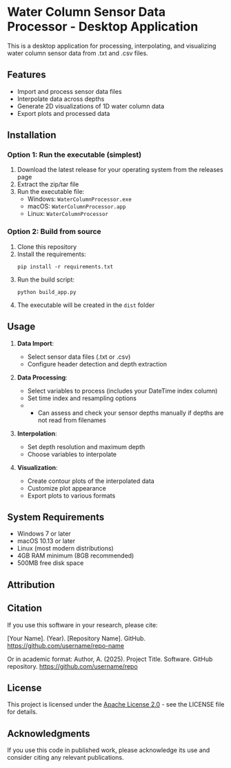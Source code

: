 # Water Column Sensor Data Processor - Desktop Application

This is a desktop application for processing, interpolating, and visualizing water column sensor data from .txt and .csv files.

## Features

- Import and process sensor data files
- Interpolate data across depths
- Generate 2D visualizations of 1D water column data
- Export plots and processed data

## Installation

### Option 1: Run the executable (simplest)

1. Download the latest release for your operating system from the releases page
2. Extract the zip/tar file
3. Run the executable file:
   - Windows: `WaterColumnProcessor.exe`
   - macOS: `WaterColumnProcessor.app`
   - Linux: `WaterColumnProcessor`

### Option 2: Build from source

1. Clone this repository
2. Install the requirements:
   ```
   pip install -r requirements.txt
   ```
3. Run the build script:
   ```
   python build_app.py
   ```
4. The executable will be created in the `dist` folder

## Usage

1. **Data Import**:
   - Select sensor data files (.txt or .csv)
   - Configure header detection and depth extraction
   

2. **Data Processing**:
   - Select variables to process (includes your DateTime index column)
   - Set time index and resampling options
   - - Can assess and check your sensor depths manually if depths are not read from filenames

3. **Interpolation**:
   - Set depth resolution and maximum depth
   - Choose variables to interpolate

4. **Visualization**:
   - Create contour plots of the interpolated data
   - Customize plot appearance
   - Export plots to various formats

## System Requirements

- Windows 7 or later
- macOS 10.13 or later
- Linux (most modern distributions)
- 4GB RAM minimum (8GB recommended)
- 500MB free disk space

## Attribution

## Citation

If you use this software in your research, please cite:

[Your Name]. (Year). [Repository Name]. GitHub. https://github.com/username/repo-name

Or in academic format:
Author, A. (2025). Project Title. Software. GitHub repository. https://github.com/username/repo

## License

This project is licensed under the [Apache License 2.0](LICENSE) - see the LICENSE file for details.

## Acknowledgments

If you use this code in published work, please acknowledge its use and consider citing any relevant publications.
